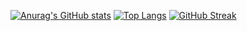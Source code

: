[![Anurag's GitHub stats](https://github-readme-stats.vercel.app/api?username=kaskil12)](https://github.com/anuraghazra/github-readme-stats)
[![Top Langs](https://github-readme-stats.vercel.app/api/top-langs/?username=kaskil12)](https://github.com/anuraghazra/github-readme-stats)
[![GitHub Streak](https://streak-stats.demolab.com/?user=kaskil12)](https://git.io/streak-stats)
